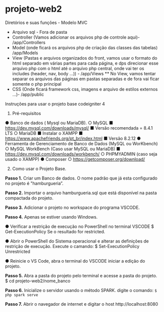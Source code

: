 # projeto-web2

Diretórios e suas funções - Modelo MVC
* Arquivo sql - Fora de pasta
* Controller (Vamos adicionar os arquivos php de controle aqui)- /app/Controllers
* Model (onde ficará os arquivos php de criação das classes das tabelas) /app/Models
* View (Pastas e arquivos organizados do front, vamos usar o formato do html separado em várias partes para cada página, e dps direcionar esse arquivo php com o html até o arquivo php central, onde vai ter os includes (header, nav, body ...)) - /app/Views
** No View, vamos tentar separar os arquivos das páginas em pastas separadas e de fora vai ficar somente o php principal
* CSS (Onde ficará framework css, imagens e arquivo de estilos externos ...)- /app/public


Instruções para usar o projeto base codeigniter 4
1. Pré-requisitos

● Banco de dados ( Mysql ou MariaDB).
○ MySQL
■ https://dev.mysql.com/downloads/mysql/
■ Versão recomendada = 8.4.1 LTS
○ MariaDB
■ Instalar o XAMPP
■ https://www.apachefriends.org/pt_br/index.html
■ Versão 8.2.12
● Ferramenta de Gerenciamento de Banco de Dados (MySQL ou WorKbench)
○ MySQL WorkBench (Caso usar MySQL ou MariaDB)
■ https://dev.mysql.com/downloads/workbench/
○ PHPMYADMIN (caso seja usado o XAMPP)
● Composer
○ https://getcomposer.org/download/

2. Como usar o Projeto Base.

**Passo 1.** Criar um Banco de dados. O nome padrão que já esta configurado
no projeto é "hamburgueria”.

**Passo 2.** Importar o arquivo hamburgueria.sql que está disponível na pasta
compactada do projeto.

**Passo 3.** Adicionar o projeto no workspace do programa VSCODE.

**Passo 4.** Apenas se estiver usando Windows.

● Verificar a restrição de execução no PowerShell no terminal
VSCODE
$ Get-ExecutionPolicy Se o resultado for restricted.

● Abrir o PowerShell do Sistema operacional e alterar as
definições de restrição de execução. Execute o camando:
$ Set-ExecutionPolicy Unrestricted

● Reinicie o VS Code, abra o terminal do VSCODE iniciar a
edição do projeto.

**Passo 5.** Abra a pasta do projeto pelo terminal e acesse a pasta do projeto.
$ cd projeto-web2/nome_banco

**Passo 6.** Inicialize o servidor usando o método SPARK. digite o comando:
`$ php spark serve`

**Passo 7.** Abrir o navegador de internet e digitar o host http://localhost:8080
